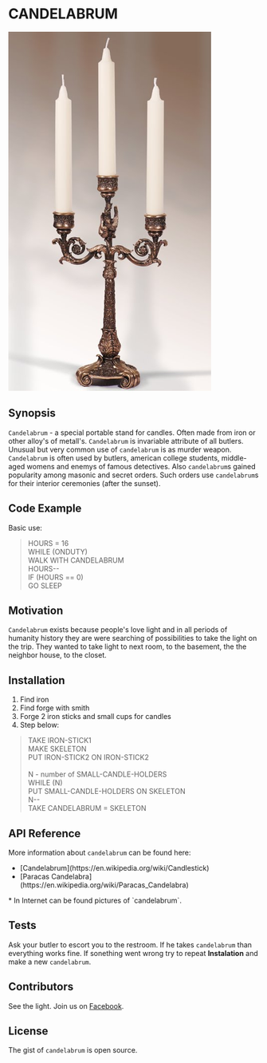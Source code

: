 # CANDELABRUM

![example of candelabrum](./img/candelabrum.jpg)

## Synopsis

`Candelabrum` - a special portable stand for candles. Often made from iron or other alloy's of metall's. `Candelabrum` is invariable attribute of all butlers. Unusual but very common use of `candelabrum` is as murder weapon. `Candelabrum` is often used by butlers, american college students, middle-aged womens and enemys of famous detectives. Also `candelabrum`s gained popularity among masonic and secret orders. Such orders use `candelabrum`s for their interior ceremonies (after the sunset).        

## Code Example

Basic use:
> HOURS = 16 <br/>
> WHILE (ONDUTY) <br/> 
>   WALK WITH CANDELABRUM <br/>
>   HOURS-- <br/>
>   IF (HOURS == 0) <br/>
>      GO SLEEP     
>

## Motivation

`Candelabrum` exists because people's love light and in all periods of humanity history they are were searching of possibilities to take the light on the trip. They wanted to take light to next room, to the basement, the the neighbor house, to the closet.

## Installation

1. Find iron 
2. Find forge with smith
3. Forge 2 iron sticks and small cups for candles
4. Step below:

> TAKE IRON-STICK1 <br/>
> MAKE SKELETON <br/>
>    PUT IRON-STICK2 ON IRON-STICK2 <br/>  
> N - number of SMALL-CANDLE-HOLDERS <br /> 
> WHILE (N) <br/>
>   PUT SMALL-CANDLE-HOLDERS ON SKELETON <br/>
>   N-- <br/>
> TAKE CANDELABRUM = SKELETON <br/>
>

## API Reference

More information about `candelabrum` can be found here:
<ul>
    <li> [Candelabrum](https://en.wikipedia.org/wiki/Candlestick) </li>
    <li> [Paracas Candelabra](https://en.wikipedia.org/wiki/Paracas_Candelabra) </li>
</ul>*
In Internet can be found pictures of `candelabrum`.

## Tests

Ask your butler to escort you to the restroom. If he takes `candelabrum` than everything works fine. If sonething went wrong try to repeat **Instalation** and make a new `candelabrum`.   

## Contributors

See the light. Join us on [Facebook](https://www.facebook.com/CANDELABRUM-116938974985050/).

## License

The gist of `candelabrum` is open source. 